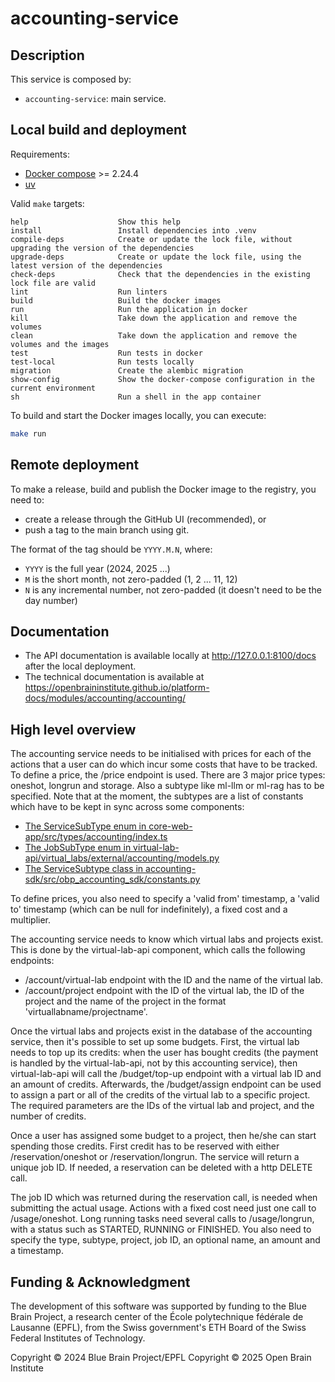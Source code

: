 # accounting-service

## Description

This service is composed by:

-   `accounting-service`: main service.

## Local build and deployment

Requirements:

- [Docker compose](https://docs.docker.com/compose/) >= 2.24.4
- [uv](https://docs.astral.sh/uv/)

Valid `make` targets:

```
help                    Show this help
install                 Install dependencies into .venv
compile-deps            Create or update the lock file, without upgrading the version of the dependencies
upgrade-deps            Create or update the lock file, using the latest version of the dependencies
check-deps              Check that the dependencies in the existing lock file are valid
lint                    Run linters
build                   Build the docker images
run                     Run the application in docker
kill                    Take down the application and remove the volumes
clean                   Take down the application and remove the volumes and the images
test                    Run tests in docker
test-local              Run tests locally
migration               Create the alembic migration
show-config             Show the docker-compose configuration in the current environment
sh                      Run a shell in the app container
```

To build and start the Docker images locally, you can execute:

```bash
make run
```


## Remote deployment

To make a release, build and publish the Docker image to the registry, you need to:

-   create a release through the GitHub UI (recommended), or
-   push a tag to the main branch using git.

The format of the tag should be `YYYY.M.N`, where:

-   `YYYY` is the full year (2024, 2025 ...)
-   `M` is the short month, not zero-padded (1, 2 ... 11, 12)
-   `N` is any incremental number, not zero-padded (it doesn't need to be the day number)


## Documentation

- The API documentation is available locally at <http://127.0.0.1:8100/docs> after the local deployment.
- The technical documentation is available at <https://openbraininstitute.github.io/platform-docs/modules/accounting/accounting/>

## High level overview

The accounting service needs to be initialised with prices for each of the actions that a user can do which incur some costs that have to be tracked. To define a price, the /price endpoint is used. There are 3 major price types: oneshot, longrun and storage. Also a subtype like ml-llm or ml-rag has to be specified. Note that at the moment, the subtypes are a list of constants which have to be kept in sync across some components:

* [The ServiceSubType enum in core-web-app/src/types/accounting/index.ts](https://github.com/openbraininstitute/core-web-app/blob/0b81e07d8f2de6996116d61ea8bc31829e3f0e07/src/types/accounting/index.ts#L39C13-L39C27)
* [The JobSubType enum in virtual-lab-api/virtual_labs/external/accounting/models.py](https://github.com/openbraininstitute/virtual-lab-api/blob/d1e6b9c9b7adca42ceb24b3302c5c599cfa283d2/virtual_labs/external/accounting/models.py#L92)
* [The ServiceSubtype class in accounting-sdk/src/obp_accounting_sdk/constants.py](https://github.com/openbraininstitute/accounting-sdk/blob/577483ee62e134a0d52a381aeead8404846e0ff0/src/obp_accounting_sdk/constants.py#L33)

To define prices, you also need to specify a 'valid from' timestamp, a 'valid to' timestamp (which can be null for indefinitely), a fixed cost and a multiplier.

The accounting service needs to know which virtual labs and projects exist. This is done by the virtual-lab-api component, which calls the following endpoints:

* /account/virtual-lab endpoint with the ID and the name of the virtual lab.
* /account/project endpoint with the ID of the virtual lab, the ID of the project and the name of the project in the format 'virtuallabname/projectname'.

Once the virtual labs and projects exist in the database of the accounting service, then it's possible to set up some budgets. First, the virtual lab needs to top up its credits: when the user has bought credits (the payment is handled by the virtual-lab-api, not by this accounting service), then virtual-lab-api will call the /budget/top-up endpoint with a virtual lab ID and an amount of credits. Afterwards, the /budget/assign endpoint can be used to assign a part or all of the credits of the virtual lab to a specific project. The required parameters are the IDs of the virtual lab and project, and the number of credits.

Once a user has assigned some budget to a project, then he/she can start spending those credits. First credit has to be reserved with either /reservation/oneshot or /reservation/longrun. The service will return a unique job ID. If needed, a reservation can be deleted with a http DELETE call. 

The job ID which was returned during the reservation call, is needed when submitting the actual usage. Actions with a fixed cost need just one call to /usage/oneshot. Long running tasks need several calls to  /usage/longrun, with a status such as STARTED, RUNNING or FINISHED. You also need to specify the type, subtype, project, job ID, an optional name, an amount and a timestamp.

## Funding & Acknowledgment
 
The development of this software was supported by funding to the Blue Brain Project, a research center of the École polytechnique fédérale de Lausanne (EPFL), from the Swiss government's ETH Board of the Swiss Federal Institutes of Technology.
 
Copyright © 2024 Blue Brain Project/EPFL
Copyright © 2025 Open Brain Institute
